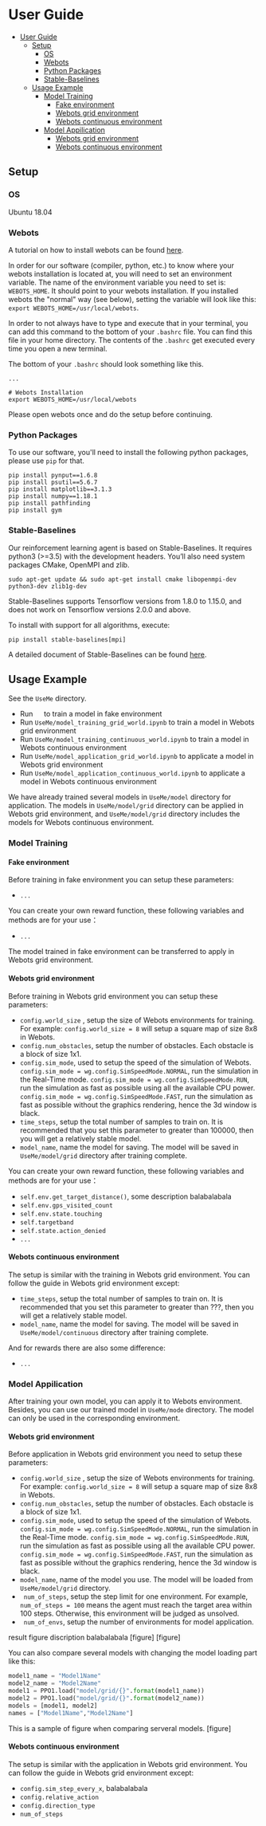 # User Guide
- [User Guide](#user-guide)
  * [Setup](#setup)
    + [OS](#os)
    + [Webots](#webots)
    + [Python Packages](#python-packages)
    + [Stable-Baselines](#stable-baselines)
  * [Usage Example](#usage-example)
    + [Model Training](#model-training)
      - [Fake environment](#fake-environment)
      - [Webots grid environment](#webots-grid-environment)
      - [Webots continuous environment](#webots-continuous-environment)
    + [Model Appilication](#model-appilication)
      - [Webots grid environment](#webots-grid-environment-1)
      - [Webots continuous environment](#webots-continuous-environment-1)



## Setup

### OS
Ubuntu 18.04
### Webots
A tutorial on how to install webots can be found [here](https://cyberbotics.com/doc/guide/installation-procedure).

In order for our software (compiler, python, etc.) to know where your webots installation is located at, you will need to set an environment variable. The name of the environment variable you need to set is: `WEBOTS_HOME`. It should point to your webots installation. If you installed webots the "normal" way (see below), setting the variable will look like this: `export WEBOTS_HOME=/usr/local/webots`.

In order to not always have to type and execute that in your terminal, you can add this command to the bottom of your `.bashrc` file. You can find this file in your home directory. The contents of the `.bashrc` get executed every time you open a new terminal.

The bottom of your `.bashrc` should look something like this.
```
...

# Webots Installation
export WEBOTS_HOME=/usr/local/webots
```
Please open webots once and do the setup before continuing. 

### Python Packages
To use our software, you'll need to install the following python packages, please use `pip` for that. 
```
pip install pynput==1.6.8
pip install psutil==5.6.7
pip install matplotlib==3.1.3
pip install numpy==1.18.1
pip install pathfinding
pip install gym
```
### Stable-Baselines
Our reinforcement learning agent is based on Stable-Baselines. It requires python3 (>=3.5) with the development headers. You’ll also need system packages CMake, OpenMPI and zlib. 
```
sudo apt-get update && sudo apt-get install cmake libopenmpi-dev python3-dev zlib1g-dev
```
Stable-Baselines supports Tensorflow versions from 1.8.0 to 1.15.0, and does not work on Tensorflow versions 2.0.0 and above. 

To install with support for all algorithms,  execute:
```
pip install stable-baselines[mpi]
```
A detailed document of Stable-Baselines can be found [here](https://stable-baselines.readthedocs.io/en/master/index.html).


## Usage Example

See the `UseMe` directory.
* Run `  ` to train a model in fake environment
* Run `UseMe/model_training_grid_world.ipynb` to train a model in Webots grid environment
* Run `UseMe/model_training_continuous_world.ipynb` to train a model in Webots continuous environment
* Run `UseMe/model_application_grid_world.ipynb` to applicate a model in Webots grid environment
* Run `UseMe/model_application_continuous_world.ipynb` to applicate a model in Webots continuous environment

We have already trained several models in `UseMe/model` directory for application. The models in `UseMe/model/grid` directory can be applied in Webots grid environment, and `UseMe/model/grid` directory includes the models for Webots continuous environment.

### Model Training

#### Fake environment
Before training in fake environment you can setup these parameters:
* `...`

You can create your own reward function, these following variables and methods are for your use：
* `...`

The model trained in fake environment can be transferred to apply in Webots grid environment.
#### Webots grid environment
Before training in Webots grid environment you can setup these parameters:
* `config.world_size` , setup the size of Webots environments for training. For example: `config.world_size = 8` will setup a square map of size 8x8 in Webots.
* `config.num_obstacles`, setup the number of obstacles. Each obstacle is a block of size 1x1.
* `config.sim_mode`, used to setup the speed of the simulation of Webots. 
`config.sim_mode = wg.config.SimSpeedMode.NORMAL`, run the simulation in the Real-Time mode.
`config.sim_mode = wg.config.SimSpeedMode.RUN`, run the simulation as fast as possible using all the available CPU power. 
`config.sim_mode = wg.config.SimSpeedMode.FAST`, run the simulation as fast as possible without the graphics rendering, hence the 3d window is black.
* `time_steps`, setup the total number of samples to train on. It is recommended that you set this parameter to greater than 100000, then you will get a relatively stable model.
* `model_name`, name the model for saving. The model will be saved in `UseMe/model/grid` directory after training complete.

You can create your own reward function, these following variables and methods are for your use：
* `self.env.get_target_distance()`, some description balabalabala
* `self.env.gps_visited_count`
* `self.env.state.touching`
* `self.targetband`
* `self.state.action_denied`
* `...`




#### Webots continuous environment
The setup is similar with the training in Webots grid environment. You can follow the guide in Webots grid environment except:
* `time_steps`, setup the total number of samples to train on. It is recommended that you set this parameter to greater than ???, then you will get a relatively stable model.
* `model_name`, name the model for saving. The model will be saved in `UseMe/model/continuous` directory after training complete.

And for rewards there are also some difference:
* `...`
### Model Appilication
After training your own model, you can apply it to Webots environment. Besides, you can use our trained model in `UseMe/mode` directory. The model can only be used in the corresponding environment.
#### Webots grid environment
Before application in Webots grid environment you need to setup these parameters:
* `config.world_size` , setup the size of Webots environments for training. For example: `config.world_size = 8` will setup a square map of size 8x8 in Webots.
* `config.num_obstacles`, setup the number of obstacles. Each obstacle is a block of size 1x1.
* `config.sim_mode`, used to setup the speed of the simulation of Webots. 
`config.sim_mode = wg.config.SimSpeedMode.NORMAL`, run the simulation in the Real-Time mode.
`config.sim_mode = wg.config.SimSpeedMode.RUN`, run the simulation as fast as possible using all the available CPU power. 
`config.sim_mode = wg.config.SimSpeedMode.FAST`, run the simulation as fast as possible without the graphics rendering, hence the 3d window is black.
* `model_name`, name of the model you use. The model will be loaded from `UseMe/model/grid` directory.
* ` num_of_steps`, setup the step limit for one environment. For example, `num_of_steps = 100` means the agent must reach the target area within 100 steps. Otherwise, this environment will be judged as unsolved.
* ` num_of_envs`, setup the number of environments for model application. 

result figure discription balabalabala
[figure]
[figure]

You can also compare several models with changing the model loading part like this:
```python
model1_name = "Model1Name"
model2_name = "Model2Name"
model1 = PPO1.load("model/grid/{}".format(model1_name))
model2 = PPO1.load("model/grid/{}".format(model2_name))
models = [model1, model2]
names = ["Model1Name","Model2Name"]
```

This is a sample of figure when comparing serveral models.
[figure]
#### Webots continuous environment
The setup is similar with the application in Webots grid environment. You can follow the guide in Webots grid environment except:
* `config.sim_step_every_x`, balabalabala
* `config.relative_action`
* `config.direction_type`
* `num_of_steps`
